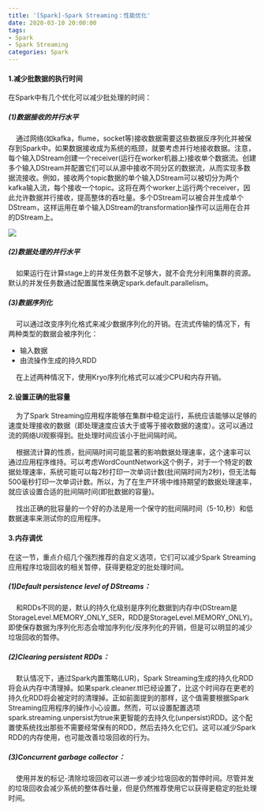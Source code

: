 ```yaml
---
title: '[Spark]-Spark Streaming：性能优化'
date: 2020-03-10 20:00:00
tags: 
- Spark
- Spark Streaming
categories: Spark
---
```


#### 1.减少批数据的执行时间

在Spark中有几个优化可以减少批处理的时间：
##### (1)数据接收的并行水平
&nbsp;&nbsp;&nbsp;&nbsp;通过网络(如kafka，flume，socket等)接收数据需要这些数据反序列化并被保存到Spark中。如果数据接收成为系统的瓶颈，就要考虑并行地接收数据。注意，每个输入DStream创建一个receiver(运行在worker机器上)接收单个数据流。创建多个输入DStream并配置它们可以从源中接收不同分区的数据流，从而实现多数据流接收。例如，接收两个topic数据的单个输入DStream可以被切分为两个kafka输入流，每个接收一个topic。这将在两个worker上运行两个receiver，因此允许数据并行接收，提高整体的吞吐量。多个DStream可以被合并生成单个DStream，这样运用在单个输入DStream的transformation操作可以运用在合并的DStream上。

![](https://imgconvert.csdnimg.cn/aHR0cHM6Ly91cGxvYWQtaW1hZ2VzLmppYW5zaHUuaW8vdXBsb2FkX2ltYWdlcy80MzkxNDA3LTM1MmI1NDBmMjBiNjk4ZDIucG5n?x-oss-process=image/format,png)
##### (2)数据处理的并行水平

&nbsp;&nbsp;&nbsp;&nbsp;如果运行在计算stage上的并发任务数不足够大，就不会充分利用集群的资源。默认的并发任务数通过配置属性来确定spark.default.parallelism。

##### (3)数据序列化

&nbsp;&nbsp;&nbsp;&nbsp;可以通过改变序列化格式来减少数据序列化的开销。在流式传输的情况下，有两种类型的数据会被序列化：
* 输入数据
* 由流操作生成的持久RDD

&nbsp;&nbsp;&nbsp;&nbsp;在上述两种情况下，使用Kryo序列化格式可以减少CPU和内存开销。


#### 2.设置正确的批容量
&nbsp;&nbsp;&nbsp;&nbsp;为了Spark Streaming应用程序能够在集群中稳定运行，系统应该能够以足够的速度处理接收的数据（即处理速度应该大于或等于接收数据的速度）。这可以通过流的网络UI观察得到。批处理时间应该小于批间隔时间。

&nbsp;&nbsp;&nbsp;&nbsp;根据流计算的性质，批间隔时间可能显著的影响数据处理速率，这个速率可以通过应用程序维持。可以考虑WordCountNetwork这个例子，对于一个特定的数据处理速率，系统可能可以每2秒打印一次单词计数(批间隔时间为2秒)，但无法每500毫秒打印一次单词计数。所以，为了在生产环境中维持期望的数据处理速率，就应该设置合适的批间隔时间(即批数据的容量)。

&nbsp;&nbsp;&nbsp;&nbsp;找出正确的批容量的一个好的办法是用一个保守的批间隔时间（5-10,秒）和低数据速率来测试你的应用程序。

#### 3.内存调优
在这一节，重点介绍几个强烈推荐的自定义选项，它们可以减少Spark Streaming应用程序垃圾回收的相关暂停，获得更稳定的批处理时间。
##### (1)Default persistence level of DStreams：
&nbsp;&nbsp;&nbsp;&nbsp;和RDDs不同的是，默认的持久化级别是序列化数据到内存中(DStream是StorageLevel.MEMORY_ONLY_SER，RDD是StorageLevel.MEMORY_ONLY)。即使保存数据为序列化形态会增加序列化/反序列化的开销，但是可以明显的减少垃圾回收的暂停。

##### (2)Clearing persistent RDDs：
&nbsp;&nbsp;&nbsp;&nbsp;默认情况下，通过Spark内置策略(LUR)，Spark Streaming生成的持久化RDD将会从内存中清理掉。如果spark.cleaner.ttl已经设置了，比这个时间存在更老的持久化RDD将会被定时的清理掉。正如前面提到的那样，这个值需要根据Spark Streaming应用程序的操作小心设置。然而，可以设置配置选项spark.streaming.unpersist为true来更智能的去持久化(unpersist)RDD。这个配置使系统找出那些不需要经常保有的RDD，然后去持久化它们。这可以减少Spark RDD的内存使用，也可能改善垃圾回收的行为。

##### (3)Concurrent garbage collector：
&nbsp;&nbsp;&nbsp;&nbsp;使用并发的标记-清除垃圾回收可以进一步减少垃圾回收的暂停时间。尽管并发的垃圾回收会减少系统的整体吞吐量，但是仍然推荐使用它以获得更稳定的批处理时间。
